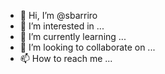 - 👋 Hi, I’m @sbarriro
- 👀 I’m interested in ...
- 🌱 I’m currently learning ...
- 💞️ I’m looking to collaborate on ...
- 📫 How to reach me ...

<!---
sbarriro/sbarriro is a ✨ special ✨ repository because its `README.md` (this file) appears on your GitHub profile.
You can click the Preview link to take a look at your changes.
--->
